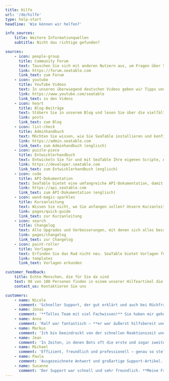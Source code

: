 ```yaml
---
title: Hilfe
url: '/de/hilfe'
type: help-start
headline: 'Wie können wir helfen?'

info_sources:
    title: Weitere Informationquellen
    subtitle: Nicht das richtige gefunden?

sources:
    - icon: people-group
      title: Community Forum
      text: Tauschen Sie sich mit anderen Nutzern aus, um Fragen über SeaTable zu stellen und zu beantworten.
      link: https://forum.seatable.com
      link_text: zum Forum
    - icon: youtube
      title: YouTube Videos
      text: In unseren überwiegend deutschen Videos geben wir Tipps und Tricks rund um SeaTable.
      link: https://www.youtube.com/seatable
      link_text: zu den Videos
    - icon: heart
      title: Blog-Beiträge
      text: Stöbern Sie in unserem Blog und lesen Sie über die vielfältigen Einsatzmöglichkeiten von SeaTable.
      link: posts
      link_text: zum Blog
    - icon: list-check
      title: Adminhandbuch
      text: Möchten Sie wissen, wie Sie SeaTable installieren und konfigurieren? Hier finden Sie die Antworten, die Sie suchen.
      link: https://admin.seatable.com
      link_text: zum Adminhandbuch (englisch)
    - icon: puzzle-piece
      title: Entwicklerhandbuch
      text: Entwickeln Sie für und mit SeaTable Ihre eigenen Scripte, Applikationen oder Plugins.
      link: https://developer.seatable.com
      link_text: zum Entwicklerhandbuch (englisch)
    - icon: code
      title: API-Dokumentation
      text: SeaTable bietet eine umfangreiche API-Dokumentation, damit Sie Ihre Ideen umsetzen können.
      link: https://api.seatable.com
      link_text: zum API-Dokumentation (englisch)
    - icon: wand-magic-sparkles
      title: Kurzanleitung
      text: Wissen Sie nicht, wo Sie anfangen sollen? Unsere Kurzanleitung wird Ihnen helfen.
      link: pages/quick-guide
      link_text: zur Kurzanleitung
    - icon: search
      title: Changelog
      text: Alle Upgrades und Verbesserungen, mit denen sich alles besser organisieren lässt.
      link: pages/changelog
      link_text: zur Changelog
    - icon: paint-roller
      title: Vorlagen
      text: Erfinden Sie das Rad nicht neu. SeaTable bietet Vorlagen für fast jede Herausforderung.
      link: templates
      link_text: Vorlagen erkunden

customer_feedback:
    title: Echte Menschen, die für Sie da sind
    text: 98 von 100 Personen finden in einem unserer Hilfeartikel die Antworten, die sie brauchen. Sollten Sie zu den verbleibenden 2% gehören, steht Ihnen unser Expertenteam gerne zur Verfügung.
    contact_us: Kontaktieren Sie uns

customers:
    - name: Nicole
      comment: 'Schneller Support, der gut erklärt und auch bei Rückfragen weiterhilft. **So sollte Kundenservice immer sein!**'
    - name: Jonas
      comment: '**Tolles Team mit viel Fachwissen!** Sie haben mir geholfen, auch komplexe Anliegen einfach zu verstehen. Danke für den großartigen Service!'
    - name: Anna
      comment: 'Ralf war fantastisch – **er war äußerst hilfsbereit und hat unermüdlich daran gearbeitet, mein Problem zu lösen.** Ich schätze seine Unterstützung wirklich sehr.'
    - name: Markus
      comment: 'Ich bin beeindruckt von der schnellen Reaktionszeit und der klaren Kommunikation. **So macht Kundensupport richtig Spaß!**'
    - name: Jean
      comment: 'In Zeiten, in denen Bots oft die erste und sogar zweite Ebene des Supports bei den meisten Dienstleistungsunternehmen darstellen, war es eine willkommene Erfahrung, mit einer echten Person zu sprechen. Die Interaktion mit Christoph war besonders erfrischend und ermutigend, da er mir **das Gefühl gab, dass die Kundschaft SeaTable wirklich am Herzen liegt.**'
    - name: Michael
      comment: 'Effizient, freundlich und professionell – genau so stelle ich mir Support vor.'
    - name: Paula
      comment: 'Ausgezeichnete Antwort und großartige Support-Artikel. **Ihr leistet hervorragende Arbeit im Bereich Support und Dokumentation.**'
    - name: Susanne
      comment: 'Der Support war schnell und sehr freundlich. **Meine Fragen wurden kompetent beantwortet und das Problem umgehend behoben.**'
---
```

